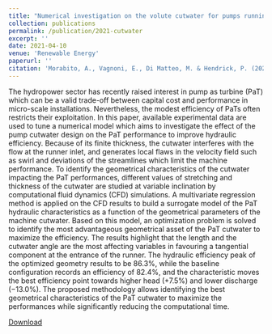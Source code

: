 ```yaml
---
title: "Numerical investigation on the volute cutwater for pumps running in turbine mode"
collection: publications
permalink: /publication/2021-cutwater
excerpt: ''
date: 2021-04-10
venue: 'Renewable Energy'
paperurl: ''
citation: 'Morabito, A., Vagnoni, E., Di Matteo, M. & Hendrick, P. (2021). &quot;Numerical investigation on the volute cutwater for pumps running in turbine mode.&quot; <i> Renewable Energy 175,</i> 807-824'
---
```


The hydropower sector has recently raised interest in pump as turbine (PaT) which can be a valid trade-off between capital cost and performance in micro-scale installations. Nevertheless, the modest efficiency of PaTs often restricts their exploitation. In this paper, available experimental data are used to tune a numerical model which aims to investigate the effect of the pump cutwater design on the PaT performance to improve hydraulic efficiency. Because of its finite thickness, the cutwater interferes with the flow at the runner inlet, and generates local flaws in the velocity field such as swirl and deviations of the streamlines which limit the machine performance. To identify the geometrical characteristics of the cutwater impacting the PaT performances, different values of stretching and thickness of the cutwater are studied at variable inclination by computational fluid dynamics (CFD) simulations. A multivariate regression method is applied on the CFD results to build a surrogate model of the PaT hydraulic characteristics as a function of the geometrical parameters of the machine cutwater. Based on this model, an optimization problem is solved to identify the most advantageous geometrical asset of the PaT cutwater to maximize the efficiency. The results highlight that the length and the cutwater angle are the most affecting variables in favouring a tangential component at the entrance of the runner. The hydraulic efficiency peak of the optimized geometry results to be 86.3%, while the baseline configuration records an efficiency of 82.4%, and the characteristic moves the best efficiency point towards higher head (+7.5%) and lower discharge (−13.0%). The proposed methodology allows identifying the best geometrical characteristics of the PaT cutwater to maximize the performances while significantly reducing the computational time.


[Download](https://morabito-a.github.io/info/files/2021-Cutwater.pdf)